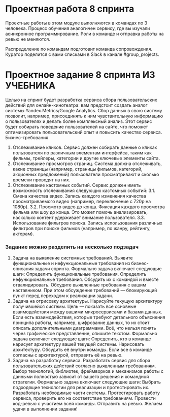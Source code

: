 # Проектная работа 8 спринта

Проектные работы в этом модуле выполняются в командах по 3 человека. Процесс обучения аналогичен сервису, где вы изучали асинхронное программирование. Роли в команде и отправка работы на ревью не меняются.

Распределение по командам подготовит команда сопровождения. Куратор поделится с вами списками в Slack в канале #group_projects.

# Проектное задание 8 спринта ИЗ УЧЕБНИКА

Целью на спринт будет разработка сервиса сбора пользовательских действий для онлайн-кинотеатра: вам предстоит создать
аналог системы Yandex.Metrics/Google Analytics.
Сбор данных в свою систему позволит, например, присоединять к ним чувствительную информацию о пользователях и делать
более комплексный анализ. Этот сервис будет собирать поведение пользователей на сайте, что поможет оптимизировать
пользовательский опыт и повысить качество сервиса.
Бизнес-требования

1. Отслеживание кликов.
   Сервис должен собирать данные о кликах пользователя по различным элементам интерфейса, таким как фильмы, трейлеры,
   категории и другие ключевые элементы сайта.
2. Отслеживание просмотров страниц.
   Система должна отслеживать, какие страницы (например, страницы фильмов, категорий, акционных предложений)
   пользователи просматривают и сколько времени проводят на них.
3. Отслеживание кастомных событий. Сервис должен иметь возможность отслеживания следующих кастомных событий:
   3.1. Смена качества видео. Запись каждого изменения качества просматриваемого видео (например, переключение с 720p на
   1080p).
   3.2. Просмотр видео до конца. Фиксация каждого просмотра фильма или шоу до конца. Это может помочь анализировать,
   насколько контент удерживает внимание пользователя.
   3.3. Использование фильтров поиска. Запись использования различных фильтров при поиске фильмов (например, по жанру,
   рейтингу, актерам).

### Задание можно разделить на несколько подзадач

1. Задача на выявление системных требований.
   Выявите функциональные и нефункциональные требования из бизнес-описания задачи спринта.
   Формально задача включает следующие шаги:
   Определить функциональные требования.
   Определить нефункциональные требования.
   Обсудить их с командой и вместе отвалидировать.
   Обсудите выявленные требования с вашим наставником. При этом обсуждение требований — блокирующий пункт перед
   переходом к реализации задачи.
2. Задача на отрисовку архитектуры.
   Нарисуйте текущую архитектуру получившейся системы. Цель — показать все основные взаимодействия между вашими
   микросервисами и базами данных. Если есть взаимодействия, которые требуют детального объяснения принципа работы,
   например, шифрование данных, то их стоит описать дополнительными диаграммами. Всё, что нельзя понять через
   графическое представление, опишите текстом.
   Формально задача включает следующие шаги:
   Определить, кто в команде нарисует архитектуру вашей текущей системы.
   Нарисовать архитектуру.
   Обсудить её внутри команды.
   Если все в команде согласны с архитектурой, отправить её на ревью.
3. Задача на разработку сервиса.
   Разработать сервис для сбора пользовательских действий согласно выявленным требованиям. Выбор технологий, библиотек,
   фреймворков и механизмов работы с данными полностью зависит от вашего решения и командной стратегии.
   Формально задача включает следующие шаги:
   Выбрать подходящие технологии для реализации и протестировать их.
   Разработать необходимые части системы.
   Протестировать работу сервиса, проверить его на соответствие требованиям.
   Провести код-ревью с участием всей команды.
   Отправить на ревью.
   Желаем удачи в выполнении задания!


